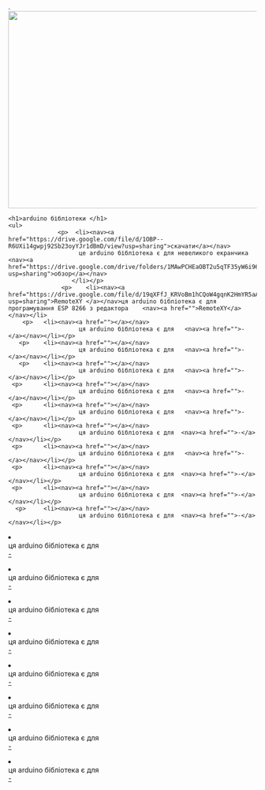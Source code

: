 <html>
    <head>
    <link rel="stylesheet" href="style.css"/>
        <title>arduino бібліотеки</title>
    </head>
<body>.
    <img src="https://cdn-ssl-devio-img.classmethod.jp/wp-content/uploads/2021/04/arduino-logo.jpg" width="1500px" height="400px"/>

    <h1>arduino бібліотеки </h1>
    <ul>
                  <p>  <li><nav><a href="https://drive.google.com/file/d/1OBP--R6UXi14gwpj92Sb23oyYJr1dBmD/view?usp=sharing">скачати</a></nav>
                        це arduino бібліотека є для невеликого екранчика <nav><a href="https://drive.google.com/drive/folders/1MAwPCHEaOBT2u5qTF35yW6i96RCKJccw?usp=sharing">обзор</a></nav>
                      </li></p>
                   <p>    <li><nav><a href="https://drive.google.com/file/d/19qXFfJ_KRVoBm1hCQoW4gqnK2HmYR5aA/view?usp=sharing">RemoteXY </a></nav>ця arduino бібліотека є для програмування ESP 8266 з редактора    <nav><a href="">RemoteXY</a></nav></li>
        <p>   <li><nav><a href=""></a></nav>
                        ця arduino бібліотека є для   <nav><a href="">-</a></nav></li></p>
       <p>    <li><nav><a href=""></a></nav>
                        ця arduino бібліотека є для   <nav><a href="">-</a></nav></li></p>
       <p>    <li><nav><a href=""></a></nav>
                        ця arduino бібліотека є для   <nav><a href="">-</a></nav></li></p>
     <p>      <li><nav><a href=""></a></nav>
                        ця arduino бібліотека є для   <nav><a href="">-</a></nav></li></p>
     <p>      <li><nav><a href=""></a></nav>
                        ця arduino бібліотека є для   <nav><a href="">-</a></nav></li></p>
     <p>      <li><nav><a href=""></a></nav>
                        ця arduino бібліотека є для  <nav><a href="">-</a></nav></li></p>
     <p>      <li><nav><a href=""></a></nav>
                        ця arduino бібліотека є для   <nav><a href="">-</a></nav></li></p> 
     <p>      <li><nav><a href=""></a></nav>
                        ця arduino бібліотека є для  <nav><a href="">-</a></nav></li></p>
     <p>      <li><nav><a href=""></a></nav>
                        ця arduino бібліотека є для  <nav><a href="">-</a></nav></li></p>
      <p>     <li><nav><a href=""></a></nav>
                        ця arduino бібліотека є для  <nav><a href="">-</a></nav></li></p>
   <p>        <li><nav><a href=""></a></nav>
                        ця arduino бібліотека є для  <nav><a href="">-</a></nav></li></p>
      <p>     <li><nav><a href=""></a></nav>
                        ця arduino бібліотека є для  <nav><a href="">-</a></nav></li></p>
   <p>        <li><nav><a href=""></a></nav>
                        ця arduino бібліотека є для  <nav><a href="">-</a></nav></li></p>
     <p>      <li><nav><a href=""></a></nav>
                        ця arduino бібліотека є для <nav><a href="">-</a></nav></li></p>
     <p>      <li><nav><a href=""></a></nav>
                        ця arduino бібліотека є для <nav><a href="">-</a></nav></li></p>
     <p>      <li><nav><a href=""></a></nav>
                        ця arduino бібліотека є для <nav><a href="">-</a></nav></li></p>
     <p>      <li><nav><a href=""></a></nav>
                        ця arduino бібліотека є для  <nav><a href="">-</a></nav></li></p>
     <p>      <li><nav><a href=""></a></nav>
                        ця arduino бібліотека є для  <nav><a href="">-</a></nav></li></p>
                </ul>
</body>
</html>
